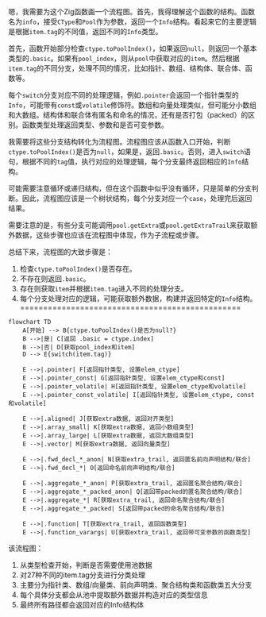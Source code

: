 嗯，我需要为这个Zig函数画一个流程图。首先，我得理解这个函数的结构。函数名为`info`，接受`CType`和`Pool`作为参数，返回一个`Info`结构。看起来它的主要逻辑是根据`item.tag`的不同值，返回不同的`Info`类型。

首先，函数开始部分检查`ctype.toPoolIndex()`，如果返回`null`，则返回一个基本类型的`.basic`。如果有`pool_index`，则从`pool`中获取对应的`item`。然后根据`item.tag`的不同分支，处理不同的情况，比如指针、数组、结构体、联合体、函数等。

每个`switch`分支对应不同的处理逻辑，例如`.pointer`会返回一个指针类型的`Info`，可能带有`const`或`volatile`修饰符。数组和向量处理类似，但可能分小数组和大数组。结构体和联合体有匿名和命名的情况，还有是否打包（packed）的区别。函数类型处理返回类型、参数和是否可变参数。

我需要将这些分支结构转化为流程图。流程图应该从函数入口开始，判断`ctype.toPoolIndex()`是否为`null`，如果是，返回`.basic`。否则，进入`switch`语句，根据不同的`tag`值，执行对应的处理逻辑，每个分支最终返回相应的`Info`结构。

可能需要注意循环或递归结构，但在这个函数中似乎没有循环，只是简单的分支判断。因此，流程图应该是一个树状结构，每个分支对应一个`case`，处理完后返回结果。

需要注意的是，有些分支可能调用`pool.getExtra`或`pool.getExtraTrail`来获取额外数据，这些步骤也应该在流程图中体现，作为子流程或步骤。

总结下来，流程图的大致步骤是：
1. 检查`ctype.toPoolIndex()`是否存在。
2. 不存在则返回`.basic`。
3. 存在则获取`item`并根据`item.tag`进入不同的处理分支。
4. 每个分支处理对应的逻辑，可能获取额外数据，构建并返回特定的`Info`结构。
================================================
```mermaid
flowchart TD
    A[开始] --> B{ctype.toPoolIndex()是否为null?}
    B -->|是| C[返回 .basic = ctype.index]
    B -->|否| D[获取pool_index和item]
    D --> E{switch(item.tag)}
    
    E -->|.pointer| F[返回指针类型, 设置elem_ctype]
    E -->|.pointer_const| G[返回指针类型, 设置elem_ctype和const]
    E -->|.pointer_volatile| H[返回指针类型, 设置elem_ctype和volatile]
    E -->|.pointer_const_volatile| I[返回指针类型, 设置elem_ctype, const和volatile]
    
    E -->|.aligned| J[获取extra数据, 返回对齐类型]
    E -->|.array_small| K[获取extra数据, 返回小数组类型]
    E -->|.array_large| L[获取extra数据, 返回大数组类型]
    E -->|.vector| M[获取extra数据, 返回向量类型]
    
    E -->|.fwd_decl_*_anon| N[获取extra_trail, 返回匿名前向声明结构/联合]
    E -->|.fwd_decl_*| O[返回命名前向声明结构/联合]
    
    E -->|.aggregate_*_anon| P[获取extra_trail, 返回匿名聚合结构/联合]
    E -->|.aggregate_*_packed_anon| Q[返回带packed的匿名聚合结构/联合]
    E -->|.aggregate_*| R[获取extra_trail, 返回命名聚合结构/联合]
    E -->|.aggregate_*_packed| S[返回带packed的命名聚合结构/联合]
    
    E -->|.function| T[获取extra_trail, 返回函数类型]
    E -->|.function_varargs| U[获取extra_trail, 返回带可变参数的函数类型]
``` 

该流程图：
1. 从类型检查开始，判断是否需要使用池数据
2. 对27种不同的item.tag分支进行分类处理
3. 主要分为指针类、数组/向量类、前向声明类、聚合结构类和函数类五大分支
4. 每个具体分支都会从池中提取额外数据并构造对应的类型信息
5. 最终所有路径都会返回对应的Info结构体